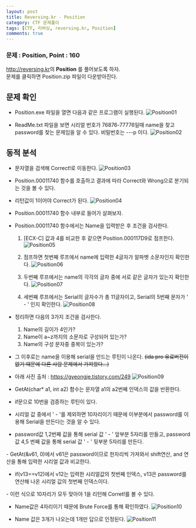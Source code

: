 ```yaml
---
layout: post
title: Reversing.kr - Position
category: CTF 문제풀이
tags: [CTF, 리버싱, reversing.kr, Position]
comments: true
---
```

### 문제 : Position, Point : 160
<http://reversing.kr>의 **Position** 를 풀어보도록 하자.   
문제를 클릭하면 Position.zip 파일이 다운받아진다.

## 문제 확인
- Position.exe 파일을 열면 다음과 같은 프로그램이 실행된다.
![Position01](https://user-images.githubusercontent.com/41509536/89156141-2842ad80-d5a5-11ea-86bf-e385d86598b7.png)  

- ReadMe.txt 파일을 보면 시리얼 번호가 76876-77776일때 name을 찾고  password를 찾는 문제임을 알 수 있다. 비밀번호는 ---p 이다.
![Position02](https://user-images.githubusercontent.com/41509536/89156148-2973da80-d5a5-11ea-872c-f2d4011dd157.png)  

## 동적 분석
- 문자열을 검색해 Correct!로 이동한다.
![Position03](https://user-images.githubusercontent.com/41509536/89156151-2a0c7100-d5a5-11ea-92b1-8766782ccdae.png)  

- Position.00011740 함수를 호출하고 결과에 따라 Correct와 Wrong으로 분기되는 것을 볼 수 있다.
- 리턴값이 1이어야 Correct가 된다.
![Position04](https://user-images.githubusercontent.com/41509536/89156152-2aa50780-d5a5-11ea-9359-a7ff249b9520.png)  

- Position.00011740 함수 내부로 들어가 살펴보자.
- Position.00011740 함수에서는 Name을 입력받은 후 조건을 검사한다.
  1. [ECX-C] 값과 4를 비교한 후 같으면 Position.000117D9로 점프한다.
![Position05](https://user-images.githubusercontent.com/41509536/89156153-2b3d9e00-d5a5-11ea-8a1c-e72c3f248f83.png)  

  2. 점프하면 첫번째 루프에서 name에 입력한 4글자가 알파벳 소문자인지 확인한다.
![Position06](https://user-images.githubusercontent.com/41509536/89156157-2c6ecb00-d5a5-11ea-8a47-08980a633655.png)  

  3. 두번째 루프에서는 name의 각각의 글자 중에 서로 같은 글자가 있는지 확인한다.
![Position07](https://user-images.githubusercontent.com/41509536/89156161-2d076180-d5a5-11ea-8d8c-a940f69cc66d.png)  

  4. 세번째 루프에서는 Serial의 글자수가 총 11글자이고, Serial의 5번째 문자가 ' - ' 인지 확인한다.
![Position08](https://user-images.githubusercontent.com/41509536/89156165-2d9ff800-d5a5-11ea-92c4-854f4957284a.png)  

- 정리하면 다음의 3가지 조건을 검사한다.
  1. Name의 길이가 4인가?
  2. Name이 a~z까지의 소문자로 구성되어 있는가?
  3. Name의 구성 문자중 중복이 있는가?  

-  그 이후로는 name을 이용해 serial을 만드는 루틴이 나온다. ~~(ida pro 유료버전이 없기 때문에 다른 사람 문제에서 가져왔다...)~~
- 아래 사진 출처 :  <https://gyeongje.tistory.com/249>
![Position09](https://user-images.githubusercontent.com/41509536/89156168-2e388e80-d5a5-11ea-801a-465404be4360.png)  

- GetAt(char* a1, int a2) 함수는 문자열 a1의 a2번째 인덱스의 값을 반환한다.
- if문으로 10번을 검증하는 루틴이 있다.
- 시리얼 값 중에서 ' - '를 제외하면 10자리이기 때문에 이부분에서 password를 이용해 Serial을 만든다는 것을 알 수 있다.  

- password값 1,2번째 값을 통해 serial 값 ' - ' 앞부분 5자리를 만들고, password값 4,5 번째 값을 통해 serial 값 ' - ' 뒷부분 5자리를 만든다.  

​- GetAt(&v61, 0)에서 v61은 password이므로 한자리씩 가져와서 shift연산, and 연산을 통해 입력한 시리얼 값과 비교한다.
- if(v13==v12)에서 v12는 입력한 시리얼값의 첫번째 인덱스, v13은 password를 연산해 나온 시리얼 값의 첫번째 인덱스이다.

​- 이런 식으로 10자리가 모두 맞아야 1을 리턴해 Corret!를 볼 수 있다.

- Name값은 4자리이기 때문에 Brute Force를 통해 확인하였다.
![Position10](https://user-images.githubusercontent.com/41509536/89156170-2ed12500-d5a5-11ea-97c1-56b80304be5c.png)  

- Name 값은 3개가 나오는데 1개만 답으로 인정된다.
![Position11](https://user-images.githubusercontent.com/41509536/89156171-2f69bb80-d5a5-11ea-948b-6dd0651bb152.png)
